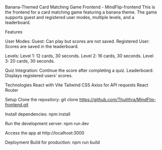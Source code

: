 Banana-Themed Card Matching Game Frontend - MindFlip-frontend
This is the frontend for a card matching game featuring a banana theme. The game supports guest and registered user modes, multiple levels, and a leaderboard.

Features

User Modes:
Guest: Can play but scores are not saved.
Registered User: Scores are saved in the leaderboard.

Levels:
Level 1: 12 cards, 30 seconds.
Level 2: 16 cards, 30 seconds.
Level 3: 20 cards, 30 seconds.

Quiz Integration: Continue the score after completing a quiz.
Leaderboard: Displays registered users' scores.


Technologies
React with Vite
Tailwind CSS
Axios for API requests
React Router


Setup
Clone the repository:
git clone https://github.com/Thujithra/MindFlip-frontend.git

Install dependencies:
npm install

Run the development server:
npm run dev

Access the app at http://localhost:3000

Deployment
Build for production:
npm run build